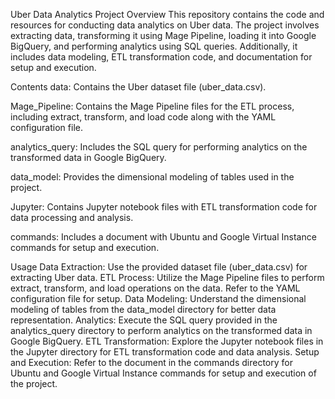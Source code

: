 Uber Data Analytics Project
Overview
This repository contains the code and resources for conducting data analytics on Uber data. The project involves extracting data, transforming it using Mage Pipeline, loading it into Google BigQuery, and performing analytics using SQL queries. Additionally, it includes data modeling, ETL transformation code, and documentation for setup and execution.

Contents
data: Contains the Uber dataset file (uber_data.csv).

Mage_Pipeline: Contains the Mage Pipeline files for the ETL process, including extract, transform, and load code along with the YAML configuration file.

analytics_query: Includes the SQL query for performing analytics on the transformed data in Google BigQuery.

data_model: Provides the dimensional modeling of tables used in the project.

Jupyter: Contains Jupyter notebook files with ETL transformation code for data processing and analysis.

commands: Includes a document with Ubuntu and Google Virtual Instance commands for setup and execution.

Usage
Data Extraction: Use the provided dataset file (uber_data.csv) for extracting Uber data.
ETL Process: Utilize the Mage Pipeline files to perform extract, transform, and load operations on the data. Refer to the YAML configuration file for setup.
Data Modeling: Understand the dimensional modeling of tables from the data_model directory for better data representation.
Analytics: Execute the SQL query provided in the analytics_query directory to perform analytics on the transformed data in Google BigQuery.
ETL Transformation: Explore the Jupyter notebook files in the Jupyter directory for ETL transformation code and data analysis.
Setup and Execution: Refer to the document in the commands directory for Ubuntu and Google Virtual Instance commands for setup and execution of the project.
